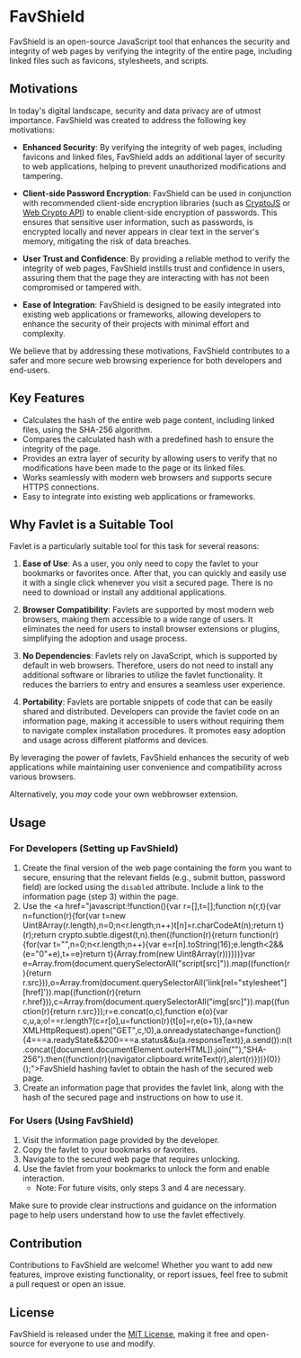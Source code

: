 # FavShield

FavShield is an open-source JavaScript tool that enhances the security and integrity of web pages by verifying the integrity of the entire page, including linked files such as favicons, stylesheets, and scripts.

## Motivations

In today's digital landscape, security and data privacy are of utmost importance. FavShield was created to address the following key motivations:

- **Enhanced Security**: By verifying the integrity of web pages, including favicons and linked files, FavShield adds an additional layer of security to web applications, helping to prevent unauthorized modifications and tampering.

- **Client-side Password Encryption**: FavShield can be used in conjunction with recommended client-side encryption libraries (such as [CryptoJS](https://github.com/crypto-js/crypto-js) or [Web Crypto API](https://developer.mozilla.org/en-US/docs/Web/API/Web_Crypto_API)) to enable client-side encryption of passwords. This ensures that sensitive user information, such as passwords, is encrypted locally and never appears in clear text in the server's memory, mitigating the risk of data breaches.

- **User Trust and Confidence**: By providing a reliable method to verify the integrity of web pages, FavShield instills trust and confidence in users, assuring them that the page they are interacting with has not been compromised or tampered with.

- **Ease of Integration**: FavShield is designed to be easily integrated into existing web applications or frameworks, allowing developers to enhance the security of their projects with minimal effort and complexity.

We believe that by addressing these motivations, FavShield contributes to a safer and more secure web browsing experience for both developers and end-users.


## Key Features

- Calculates the hash of the entire web page content, including linked files, using the SHA-256 algorithm.
- Compares the calculated hash with a predefined hash to ensure the integrity of the page.
- Provides an extra layer of security by allowing users to verify that no modifications have been made to the page or its linked files.
- Works seamlessly with modern web browsers and supports secure HTTPS connections.
- Easy to integrate into existing web applications or frameworks.

## Why Favlet is a Suitable Tool

Favlet is a particularly suitable tool for this task for several reasons:

1. **Ease of Use**: As a user, you only need to copy the favlet to your bookmarks or favorites once. After that, you can quickly and easily use it with a single click whenever you visit a secured page. There is no need to download or install any additional applications.

2. **Browser Compatibility**: Favlets are supported by most modern web browsers, making them accessible to a wide range of users. It eliminates the need for users to install browser extensions or plugins, simplifying the adoption and usage process.

3. **No Dependencies**: Favlets rely on JavaScript, which is supported by default in web browsers. Therefore, users do not need to install any additional software or libraries to utilize the favlet functionality. It reduces the barriers to entry and ensures a seamless user experience.

4. **Portability**: Favlets are portable snippets of code that can be easily shared and distributed. Developers can provide the favlet code on an information page, making it accessible to users without requiring them to navigate complex installation procedures. It promotes easy adoption and usage across different platforms and devices.

By leveraging the power of favlets, FavShield enhances the security of web applications while maintaining user convenience and compatibility across various browsers.

Alternatively, you _may_ code your own webbrowser extension.

## Usage

### For Developers (Setting up FavShield)

1. Create the final version of the web page containing the form you want to secure, ensuring that the relevant fields (e.g., submit button, password field) are locked using the `disabled` attribute. Include a link to the information page (step 3) within the page.
2. Use the <a href="javascript:!function(){var r=[],t=[];function n(r,t){var n=function(r){for(var t=new Uint8Array(r.length),n=0;n<r.length;n++)t[n]=r.charCodeAt(n);return t}(r);return crypto.subtle.digest(t,n).then((function(r){return function(r){for(var t="",n=0;n<r.length;n++){var e=r[n].toString(16);e.length<2&&(e="0"+e),t+=e}return t}(Array.from(new Uint8Array(r)))}))}var e=Array.from(document.querySelectorAll("script[src]")).map((function(r){return r.src})),o=Array.from(document.querySelectorAll('link[rel="stylesheet"][href]')).map((function(r){return r.href})),c=Array.from(document.querySelectorAll("img[src]")).map((function(r){return r.src}));r=e.concat(o,c),function e(o){var c,u,a;o!==r.length?(c=r[o],u=function(r){t[o]=r,e(o+1)},(a=new XMLHttpRequest).open("GET",c,!0),a.onreadystatechange=function(){4===a.readyState&&200===a.status&&u(a.responseText)},a.send()):n(t.concat([document.documentElement.outerHTML]).join(""),"SHA-256").then((function(r){navigator.clipboard.writeText(r),alert(r)}))}(0)}();">FavShield hash</a>ing favlet to obtain the hash of the secured web page.
3. Create an information page that provides the favlet link, along with the hash of the secured page and instructions on how to use it.

### For Users (Using FavShield)

1. Visit the information page provided by the developer.
2. Copy the favlet to your bookmarks or favorites.
3. Navigate to the secured web page that requires unlocking.
4. Use the favlet from your bookmarks to unlock the form and enable interaction.
   - Note: For future visits, only steps 3 and 4 are necessary.

Make sure to provide clear instructions and guidance on the information page to help users understand how to use the favlet effectively.

## Contribution

Contributions to FavShield are welcome! Whether you want to add new features, improve existing functionality, or report issues, feel free to submit a pull request or open an issue.

## License

FavShield is released under the [MIT License](https://github.com/taophp/FavShield/blob/main/LICENSE), making it free and open-source for everyone to use and modify.
